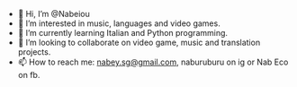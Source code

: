 - 👋 Hi, I’m @Nabeiou
- 👀 I’m interested in music, languages and video games.
- 🌱 I’m currently learning Italian and Python programming.
- 💞️ I’m looking to collaborate on video game, music and translation projects.
- 📫 How to reach me: nabey.sg@gmail.com, naburuburu on ig or Nab Eco on fb.

<!---
Nabeiou/Nabeiou is a ✨ special ✨ repository because its `README.md` (this file) appears on your GitHub profile.
You can click the Preview link to take a look at your changes.
--->

